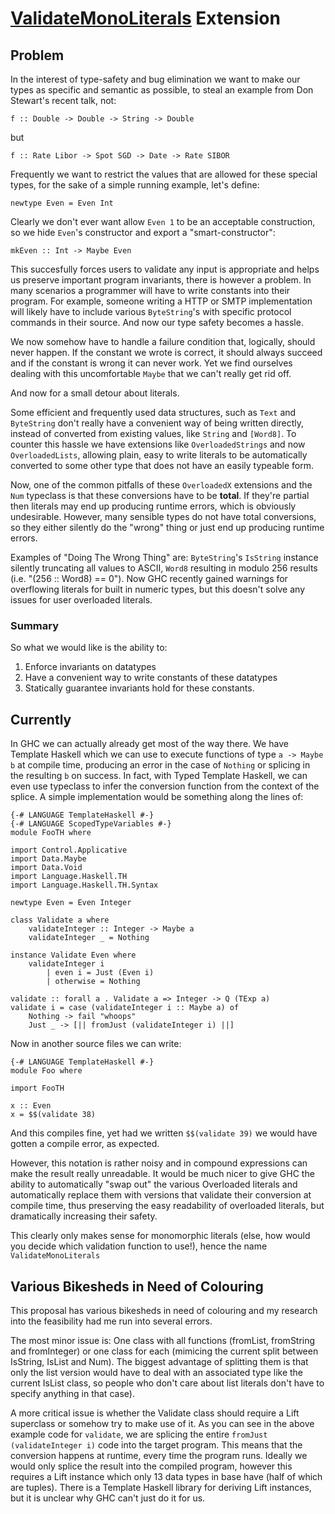 # [ValidateMonoLiterals](validate-mono-literals) Extension

## Problem


In the interest of type-safety and bug elimination we want to make our types as specific and semantic as possible, to steal an example from Don Stewart's recent talk, not:

```wiki
f :: Double -> Double -> String -> Double
```


but

```wiki
f :: Rate Libor -> Spot SGD -> Date -> Rate SIBOR
```


Frequently we want to restrict the values that are allowed for these special types, for the sake of a simple running example, let's define:

```wiki
newtype Even = Even Int
```


Clearly we don't ever want allow `Even 1` to be an acceptable construction, so we hide `Even`'s constructor and export a "smart-constructor": 

```wiki
mkEven :: Int -> Maybe Even
```


This succesfully forces users to validate any input is appropriate and helps us preserve important program invariants, there is however a problem. In many scenarios a programmer will have to write constants into their program. For example, someone writing a HTTP or SMTP implementation will likely have to include various `ByteString`'s with specific protocol commands in their source. And now our type safety becomes a hassle.


We now somehow have to handle a failure condition that, logically, should never happen. If the constant we wrote is correct, it should always succeed and if the constant is wrong it can never work. Yet we find ourselves dealing with this uncomfortable `Maybe` that we can't really get rid off.


And now for a small detour about literals.


Some efficient and frequently used data structures, such as `Text` and `ByteString` don't really have a convenient way of being written directly, instead of converted from existing values, like `String` and `[Word8]`. To counter this hassle we have extensions like `OverloadedStrings` and now `OverloadedLists`, allowing plain, easy to write literals to be automatically converted to some other type that does not have an easily typeable form.


Now, one of the common pitfalls of these `OverloadedX` extensions and the `Num` typeclass is that these conversions have to be **total**. If they're partial then literals may end up producing runtime errors, which is obviously undesirable. However, many sensible types do not have total conversions, so they either silently do the "wrong" thing or just end up producing runtime errors.


Examples of "Doing The Wrong Thing" are: `ByteString`'s `IsString` instance silently truncating all values to ASCII, `Word8` resulting in modulo 256 results (i.e. "(256 :: Word8) == 0"). Now GHC recently gained warnings for overflowing literals for built in numeric types, but this doesn't solve any issues for user overloaded literals.

### Summary


So what we would like is the ability to:

1. Enforce invariants on datatypes
1. Have a convenient way to write constants of these datatypes
1. Statically guarantee invariants hold for these constants.

## Currently


In GHC we can actually already get most of the way there. We have Template Haskell which we can use to execute functions of type `a -> Maybe b` at compile time, producing an error in the case of `Nothing` or splicing in the resulting `b` on success. In fact, with Typed Template Haskell, we can even use typeclass to infer the conversion function from the context of the splice. A simple implementation would be something along the lines of:

```wiki
{-# LANGUAGE TemplateHaskell #-}
{-# LANGUAGE ScopedTypeVariables #-}
module FooTH where

import Control.Applicative
import Data.Maybe
import Data.Void
import Language.Haskell.TH
import Language.Haskell.TH.Syntax

newtype Even = Even Integer

class Validate a where
    validateInteger :: Integer -> Maybe a
    validateInteger _ = Nothing

instance Validate Even where
    validateInteger i
        | even i = Just (Even i)
        | otherwise = Nothing

validate :: forall a . Validate a => Integer -> Q (TExp a)
validate i = case (validateInteger i :: Maybe a) of
    Nothing -> fail "whoops"
    Just _ -> [|| fromJust (validateInteger i) ||]
```


Now in another source files we can write:

```wiki
{-# LANGUAGE TemplateHaskell #-}
module Foo where

import FooTH

x :: Even
x = $$(validate 38)
```


And this compiles fine, yet had we written `$$(validate 39)` we would have gotten a compile error, as expected.


However, this notation is rather noisy and in compound expressions can make the result really unreadable. It would be much nicer to give GHC the ability to automatically "swap out" the various Overloaded literals and automatically replace them with versions that validate their conversion at compile time, thus preserving the easy readability of overloaded literals, but dramatically increasing their safety.


This clearly only makes sense for monomorphic literals (else, how would you decide which validation function to use!), hence the name `ValidateMonoLiterals`

## Various Bikesheds in Need of Colouring


This proposal has various bikesheds in need of colouring and my research into the feasibility had me run into several errors.


The most minor issue is: One class with all functions (fromList, fromString and fromInteger) or one class for each (mimicing the current split between IsString, IsList and Num). The biggest advantage of splitting them is that only the list version would have to deal with an associated type like the current IsList class, so people who don't care about list literals don't have to specify anything in that case).


A more critical issue is whether the Validate class should require a Lift superclass or somehow try to make use of it. As you can see in the above example code for `validate`, we are splicing the entire `fromJust (validateInteger i)` code into the target program. This means that the conversion happens at runtime, every time the program runs. Ideally we would only splice the result into the compiled program, however this requires a Lift instance which only 13 data types in base have (half of which are tuples). There is a Template Haskell library for deriving Lift instances, but it is unclear why GHC can't just do it for us.
